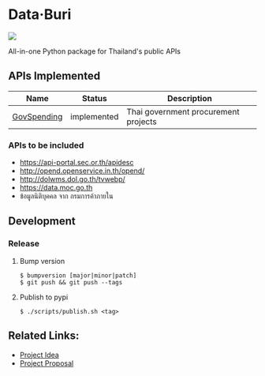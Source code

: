 # Data·Buri
[![](https://travis-ci.org/codeforthailand/databuri.svg?branch=master)][travis]

All-in-one Python package for Thailand's public APIs

## APIs Implemented
| Name | Status | Description |
|---|---|---|
| [GovSpending](https://govspending.data.go.th/api/documentation) | implemented | Thai government procurement projects |

### APIs to be included
- https://api-portal.sec.or.th/apidesc
- http://opend.openservice.in.th/opend/
- http://dolwms.dol.go.th/tvwebp/
- https://data.moc.go.th
- ข้อมูลนิติบุคคล จาก กรมการค้าภายใน

## Development
### Release
1. Bump version
    ```
    $ bumpversion [major|minor|patch]
    $ git push && git push --tags
    ```
2. Publish to pypi
    ```
    $ ./scripts/publish.sh <tag>
    ```

## Related Links:
- [Project Idea](https://github.com/codeforthailand/org/issues/2)
- [Project Proposal](https://docs.google.com/document/d/1XXuRovZ3bRGC18MQluO5zsZJ_6TM9COwCgRoWv6lsnM/edit?usp=sharing)

[travis]: https://travis-ci.org/codeforthailand/databuri